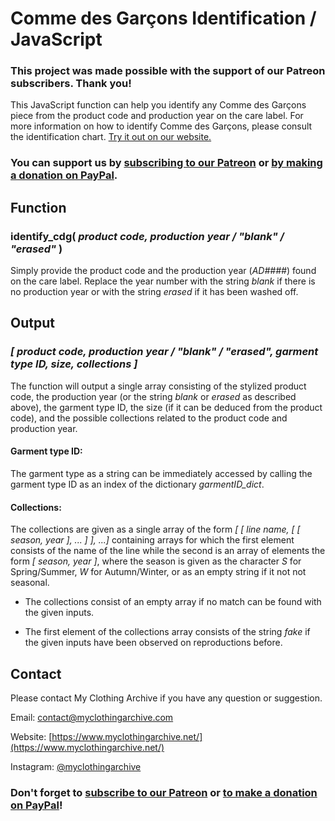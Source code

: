 # Comme des Garçons Identification / JavaScript

### This project was made possible with the support of our Patreon subscribers. Thank you!

This JavaScript function can help you identify any Comme des Garçons piece from the product code and production year on the care label. For more information on how to identify Comme des Garçons, please consult the identification chart. [Try it out on our website.](https://www.myclothingarchive.net/identification)

### You can support us by [subscribing to our Patreon](https://www.patreon.com/bePatron?u=36066750) or [by making a donation on PayPal](https://www.paypal.com/donate/?hosted_button_id=AP5AP2WBUNNQL).

## Function

### identify_cdg( *product code, production year / "blank" / "erased"* )

Simply provide the product code and the production year (*AD####*) found on the care label. Replace the year number with the string *blank* if there is no production year or with the string *erased* if it has been washed off.

## Output

### *[ product code, production year / "blank" / "erased", garment type ID, size, collections ]*

The function will output a single array consisting of the stylized product code, the production year (or the string *blank* or *erased* as described above), the garment type ID, the size (if it can be deduced from the product code), and the possible collections related to the product code and production year.

#### Garment type ID:

The garment type as a string can be immediately accessed by calling the garment type ID as an index of the dictionary *garmentID_dict*.

#### Collections:

The collections are given as a single array of the form *[ [ line name, [ [ season, year ], ... ] ], ...]* containing arrays for which the first element consists of the name of the line while the second is an array of elements the form *[ season, year ]*, where the season is given as the character *S* for Spring/Summer, *W* for Autumn/Winter, or as an empty string if it not not seasonal.

- The collections consist of an empty array if no match can be found with the given inputs.

- The first element of the collections array consists of the string *fake* if the given inputs have been observed on reproductions before.

## Contact

Please contact My Clothing Archive if you have any question or suggestion.

Email: contact@myclothingarchive.com

Website: [https://www.myclothingarchive.net/](https://www.myclothingarchive.net/)

Instagram: [@myclothingarchive](https://www.instagram.com/myclothingarchive/)

### Don't forget to [subscribe to our Patreon](https://www.patreon.com/bePatron?u=36066750) or [to make a donation on PayPal](https://www.paypal.com/donate/?hosted_button_id=AP5AP2WBUNNQL)!
